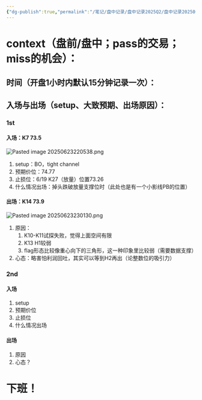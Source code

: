 ```yaml
---
{"dg-publish":true,"permalink":"/笔记/盘中记录/盘中记录2025Q2/盘中记录202506/20250623盘中记录/"}
---
```


# context（盘前/盘中；pass的交易；miss的机会）：
## 时间（开盘1小时内默认15分钟记录一次）：

## 入场与出场（setup、大致预期、出场原因）：

### 1st
#### 入场：K7 73.5
![Pasted image 20250623220538.png](/img/user/%E5%9B%BE%E7%89%87%E5%AD%98%E6%94%BE%E5%9C%B0/Pasted%20image%2020250623220538.png)
1. setup：BO，tight channel
2. 预期价位：74.77
3. 止损位：6/19 K27（放量）位置73.26
4. 什么情况出场：掉头跌破放量支撑位时（此处也是有一个小影线PB的位置）
#### 出场：K14 73.9
![Pasted image 20250623230130.png](/img/user/%E5%9B%BE%E7%89%87%E5%AD%98%E6%94%BE%E5%9C%B0/Pasted%20image%2020250623230130.png)
1. 原因：
	1. K10-K11试探失败，觉得上面空间有限
	2. K13 H1较弱
	3. flag形态比较像重心向下的三角形，这一种印象里比较弱（需要数据支撑）
2. 心态：略害怕利润回吐，其实可以等到H2再出（论整数位的吸引力）

### 2nd
#### 入场
1. setup
2. 预期价位
3. 止损位
4. 什么情况出场
#### 出场
1. 原因
2. 心态？


# 下班！